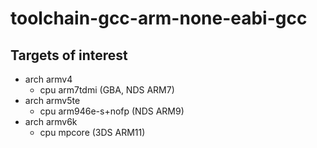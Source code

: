 # toolchain-gcc-arm-none-eabi-gcc

## Targets of interest

* arch armv4
  * cpu arm7tdmi (GBA, NDS ARM7)
* arch armv5te
  * cpu arm946e-s+nofp (NDS ARM9)
* arch armv6k
  * cpu mpcore (3DS ARM11)
